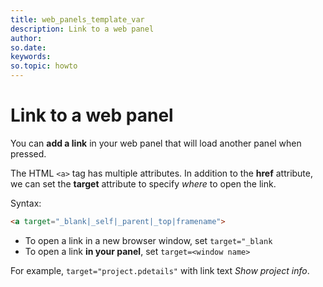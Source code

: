 ```yaml
---
title: web_panels_template_var
description: Link to a web panel
author:
so.date:
keywords:
so.topic: howto
---
```


# Link to a web panel

You can **add a link** in your web panel that will load another panel when pressed.

The HTML `<a>` tag has multiple attributes. In addition to the **href** attribute, we can set the **target** attribute to specify *where* to open the link.

Syntax:

```html
<a target="_blank|_self|_parent|_top|framename">
```

* To open a link in a new browser window, set `target="_blank`
* To open a link **in your panel**, set `target=<window name>`

For example, `target="project.pdetails"` with link text *Show project info*.

<!-- Referenced links -->
